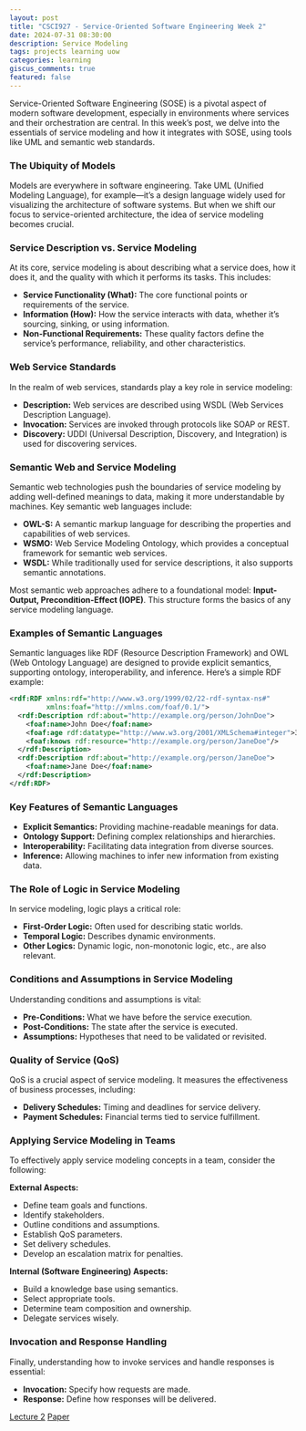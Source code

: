 ```yaml
---
layout: post
title: "CSCI927 - Service-Oriented Software Engineering Week 2"
date: 2024-07-31 08:30:00
description: Service Modeling
tags: projects learning uow
categories: learning
giscus_comments: true
featured: false
---
```



Service-Oriented Software Engineering (SOSE) is a pivotal aspect of modern software development, especially in environments where services and their orchestration are central. In this week’s post, we delve into the essentials of service modeling and how it integrates with SOSE, using tools like UML and semantic web standards.

### The Ubiquity of Models

Models are everywhere in software engineering. Take UML (Unified Modeling Language), for example—it’s a design language widely used for visualizing the architecture of software systems. But when we shift our focus to service-oriented architecture, the idea of service modeling becomes crucial. 

### Service Description vs. Service Modeling

At its core, service modeling is about describing what a service does, how it does it, and the quality with which it performs its tasks. This includes:
- **Service Functionality (What):** The core functional points or requirements of the service.
- **Information (How):** How the service interacts with data, whether it’s sourcing, sinking, or using information.
- **Non-Functional Requirements:** These quality factors define the service’s performance, reliability, and other characteristics.

### Web Service Standards

In the realm of web services, standards play a key role in service modeling:
- **Description:** Web services are described using WSDL (Web Services Description Language).
- **Invocation:** Services are invoked through protocols like SOAP or REST.
- **Discovery:** UDDI (Universal Description, Discovery, and Integration) is used for discovering services.

### Semantic Web and Service Modeling

Semantic web technologies push the boundaries of service modeling by adding well-defined meanings to data, making it more understandable by machines. Key semantic web languages include:
- **OWL-S:** A semantic markup language for describing the properties and capabilities of web services.
- **WSMO:** Web Service Modeling Ontology, which provides a conceptual framework for semantic web services.
- **WSDL:** While traditionally used for service descriptions, it also supports semantic annotations.

Most semantic web approaches adhere to a foundational model: **Input-Output, Precondition-Effect (IOPE)**. This structure forms the basics of any service modeling language.

### Examples of Semantic Languages

Semantic languages like RDF (Resource Description Framework) and OWL (Web Ontology Language) are designed to provide explicit semantics, supporting ontology, interoperability, and inference. Here’s a simple RDF example:

```xml
<rdf:RDF xmlns:rdf="http://www.w3.org/1999/02/22-rdf-syntax-ns#"
         xmlns:foaf="http://xmlns.com/foaf/0.1/">
  <rdf:Description rdf:about="http://example.org/person/JohnDoe">
    <foaf:name>John Doe</foaf:name>
    <foaf:age rdf:datatype="http://www.w3.org/2001/XMLSchema#integer">30</foaf:age>
    <foaf:knows rdf:resource="http://example.org/person/JaneDoe"/>
  </rdf:Description>
  <rdf:Description rdf:about="http://example.org/person/JaneDoe">
    <foaf:name>Jane Doe</foaf:name>
  </rdf:Description>
</rdf:RDF>
```

### Key Features of Semantic Languages

- **Explicit Semantics:** Providing machine-readable meanings for data.
- **Ontology Support:** Defining complex relationships and hierarchies.
- **Interoperability:** Facilitating data integration from diverse sources.
- **Inference:** Allowing machines to infer new information from existing data.

### The Role of Logic in Service Modeling

In service modeling, logic plays a critical role:
- **First-Order Logic:** Often used for describing static worlds.
- **Temporal Logic:** Describes dynamic environments.
- **Other Logics:** Dynamic logic, non-monotonic logic, etc., are also relevant.

### Conditions and Assumptions in Service Modeling

Understanding conditions and assumptions is vital:
- **Pre-Conditions:** What we have before the service execution.
- **Post-Conditions:** The state after the service is executed.
- **Assumptions:** Hypotheses that need to be validated or revisited.

### Quality of Service (QoS)

QoS is a crucial aspect of service modeling. It measures the effectiveness of business processes, including:
- **Delivery Schedules:** Timing and deadlines for service delivery.
- **Payment Schedules:** Financial terms tied to service fulfillment.

### Applying Service Modeling in Teams

To effectively apply service modeling concepts in a team, consider the following:

**External Aspects:**
- Define team goals and functions.
- Identify stakeholders.
- Outline conditions and assumptions.
- Establish QoS parameters.
- Set delivery schedules.
- Develop an escalation matrix for penalties.

**Internal (Software Engineering) Aspects:**
- Build a knowledge base using semantics.
- Select appropriate tools.
- Determine team composition and ownership.
- Delegate services wisely.

### Invocation and Response Handling

Finally, understanding how to invoke services and handle responses is essential:
- **Invocation:** Specify how requests are made.
- **Response:** Define how responses will be delivered.

[Lecture 2](/assets/pdf/sose/2.Service%20Modelling.pdf)
[Paper](/assets/pdf/sose/The%20Business%20Service%20Representation%20Language%20-%20A%20Preliminary%20Report%20(1).pdf)